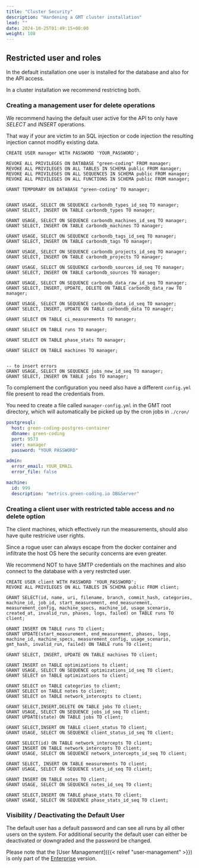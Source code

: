 ```yaml
---
title: "Cluster Security"
description: "Hardening a GMT cluster installation"
lead: ""
date: 2024-10-25T01:49:15+00:00
weight: 108
---
```



## Restricted user and roles

In the default installation one user is installed for the database and also for the API access.

In a cluster installation we recommend restricting both.

### Creating a management user for delete operations

We recommend having the default user active for the API to only have *SELECT* and *INSERT* operations.

That way if your are victim to an SQL injection or code injection the resulting injection cannot modifiy existing data.

```
CREATE USER manager WITH PASSWORD 'YOUR_PASSWORD';

REVOKE ALL PRIVILEGES ON DATABASE "green-coding" FROM manager;
REVOKE ALL PRIVILEGES ON ALL TABLES IN SCHEMA public FROM manager;
REVOKE ALL PRIVILEGES ON ALL SEQUENCES IN SCHEMA public FROM manager;
REVOKE ALL PRIVILEGES ON ALL FUNCTIONS IN SCHEMA public FROM manager;

GRANT TEMPORARY ON DATABASE "green-coding" TO manager;


GRANT USAGE, SELECT ON SEQUENCE carbondb_types_id_seq TO manager;
GRANT SELECT, INSERT ON TABLE carbondb_types TO manager;

GRANT USAGE, SELECT ON SEQUENCE carbondb_machines_id_seq TO manager;
GRANT SELECT, INSERT ON TABLE carbondb_machines TO manager;

GRANT USAGE, SELECT ON SEQUENCE carbondb_tags_id_seq TO manager;
GRANT SELECT, INSERT ON TABLE carbondb_tags TO manager;

GRANT USAGE, SELECT ON SEQUENCE carbondb_projects_id_seq TO manager;
GRANT SELECT, INSERT ON TABLE carbondb_projects TO manager;

GRANT USAGE, SELECT ON SEQUENCE carbondb_sources_id_seq TO manager;
GRANT SELECT, INSERT ON TABLE carbondb_sources TO manager;

GRANT USAGE, SELECT ON SEQUENCE carbondb_data_raw_id_seq TO manager;
GRANT SELECT, INSERT, UPDATE, DELETE ON TABLE carbondb_data_raw TO manager;

GRANT USAGE, SELECT ON SEQUENCE carbondb_data_id_seq TO manager;
GRANT SELECT, INSERT, UPDATE ON TABLE carbondb_data TO manager;

GRANT SELECT ON TABLE ci_measurements TO manager;

GRANT SELECT ON TABLE runs TO manager;

GRANT SELECT ON TABLE phase_stats TO manager;

GRANT SELECT ON TABLE machines TO manager;


-- to insert errors
GRANT USAGE, SELECT ON SEQUENCE jobs_new_id_seq TO manager;
GRANT SELECT, INSERT ON TABLE jobs TO manager;
```

To complement the configuration you need also have a different `config.yml` file present to read the credentials from. 

You need to create a file called `manager-config.yml` in the GMT root directory, which will automatically be picked up by the cron jobs in `./cron/`

```yml
postgresql:
  host: green-coding-postgres-container
  dbname: green-coding
  port: 9573
  user: manager
  password: "YOUR PASSWORD"

admin:
  error_email: YOUR_EMAIL
  error_file: false

machine:
  id: 999
  description: "metrics.green-coding.io DB&Server"

```

### Creating a client user with restricted table access and no delete option

The client machines, which effectively run the measurements, should also have quite restricive user rights.

Since a rogue user can always escape from the docker container and infiltrate the host OS here the security concerns are even greater.

We recommend NOT to have SMTP credentials on the machines and also connect to the database with a very restrcted user.

```
CREATE USER client WITH PASSWORD 'YOUR_PASSWORD';
REVOKE ALL PRIVILEGES ON ALL TABLES IN SCHEMA public FROM client;

GRANT SELECT(id, name, uri, filename, branch, commit_hash, categories, machine_id, job_id, start_measurement, end_measurement, measurement_config, machine_specs, machine_id, usage_scenario, created_at, invalid_run, phases, logs, failed) on TABLE runs TO client;

GRANT INSERT ON TABLE runs TO client;
GRANT UPDATE(start_measurement, end_measurement, phases, logs, machine_id, machine_specs, measurement_config, usage_scenario, gmt_hash, invalid_run, failed) ON TABLE runs TO client;

GRANT SELECT, INSERT, UPDATE ON TABLE machines TO client;

GRANT INSERT on TABLE optimizations to client;
GRANT USAGE, SELECT ON SEQUENCE optimizations_id_seq TO client;
GRANT SELECT on TABLE optimizations to client;

GRANT SELECT on TABLE categories to client;
GRANT SELECT on TABLE notes to client;
GRANT SELECT on TABLE network_intercepts to client;

GRANT SELECT,INSERT,DELETE ON TABLE jobs TO client;
GRANT USAGE, SELECT ON SEQUENCE jobs_id_seq TO client;
GRANT UPDATE(state) ON TABLE jobs TO client;

GRANT SELECT,INSERT ON TABLE client_status TO client;
GRANT USAGE, SELECT ON SEQUENCE client_status_id_seq TO client;

GRANT SELECT(id) ON TABLE network_intercepts TO client;
GRANT INSERT ON TABLE network_intercepts TO client;
GRANT USAGE, SELECT ON SEQUENCE network_intercepts_id_seq TO client;

GRANT SELECT, INSERT ON TABLE measurements TO client;
GRANT USAGE, SELECT ON SEQUENCE stats_id_seq TO client;

GRANT INSERT ON TABLE notes TO client;
GRANT USAGE, SELECT ON SEQUENCE notes_id_seq TO client;

GRANT SELECT,INSERT ON TABLE phase_stats TO client;
GRANT USAGE, SELECT ON SEQUENCE phase_stats_id_seq TO client;
```

### Visibility / Deactivating the Default User

The default user has a default password and can see all runs by all other users on the system.
For additional security the default user can either be deactivated or downgraded and the password be changed.

Please note that the [User Management]({{< relref "user-management" >}}) is only part of the [Enterprise](https://www.green-coding.io/products/green-metrics-tool/) version.
